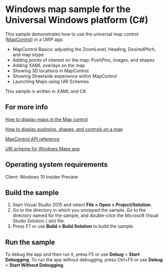 Windows map sample for the Universal Windows platform (C#)
===============================

This sample demonstrates how to use the universal map control ([MapControl]( https://msdn.microsoft.com/en-us/library/windows/apps/xaml/windows.ui.xaml.controls.maps.mapcontrol.aspx)) in a UWP app. 

* MapControl Basics: adjusting the ZoomLevel, Heading, DesiredPtich, and map stype
* Adding points of interest on the map: PushPins, images, and shapes
* Adding XAML overlays on the map
* Showing 3D locations in MapControl
* Showing Streetside experience within MapControl
* Launching Maps using URI Schemes

This sample is written in XAML and C#.

For more info
--------------

[How to display maps in the Map control](https://msdn.microsoft.com/en-us/library/windows/apps/xaml/dn642089.aspx)

[How to display pushpins, shapes, and controls on a map](https://msdn.microsoft.com/en-us/library/windows/apps/xaml/dn792121.aspx) 

[MapControl API reference]( https://msdn.microsoft.com/en-us/library/windows/apps/xaml/windows.ui.xaml.controls.maps.mapcontrol.aspx) 

[URI scheme for Windows Maps app]( https://msdn.microsoft.com/en-us/library/windows/apps/xaml/jj635237.aspx)

Operating system requirements
-----------------------------

Client: Windows 10 Insider Preview


Build the sample
----------------

1.  Start Visual Studio 2015 and select **File \> Open \> Project/Solution**.
2.  Go to the directory in which you unzipped the sample. Go to the directory named for the sample, and double-click the Microsoft Visual Studio Solution (.sln) file.
3.  Press F7 or use **Build \> Build Solution** to build the sample.


Run the sample
--------------

To debug the app and then run it, press F5 or use **Debug** \> **Start Debugging**. To run the app without debugging, press Ctrl+F5 or use **Debug** \> **Start Without Debugging**.
